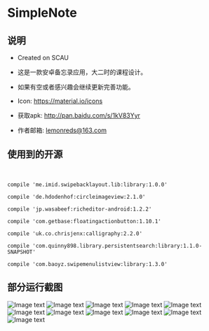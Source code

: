 # SimpleNote

## 说明
* Created on SCAU 

* 这是一款安卓备忘录应用，大二时的课程设计。

* 如果有空或者感兴趣会继续更新完善功能。

* Icon: https://material.io/icons

* 获取apk: http://pan.baidu.com/s/1kV83Yyr

* 作者邮箱: lemonreds@163.com

## 使用到的开源
       
    
    compile 'me.imid.swipebacklayout.lib:library:1.0.0'

    compile 'de.hdodenhof:circleimageview:2.1.0'

    compile 'jp.wasabeef:richeditor-android:1.2.2'

    compile 'com.getbase:floatingactionbutton:1.10.1'

    compile 'uk.co.chrisjenx:calligraphy:2.2.0'

    compile 'com.quinny898.library.persistentsearch:library:1.1.0-SNAPSHOT'
    
    compile 'com.baoyz.swipemenulistview:library:1.3.0'


## 部分运行截图


![Image text](https://github.com/Lemonreds/SimpleNote/blob/master/IMG/1.png)
![Image text](https://github.com/Lemonreds/SimpleNote/blob/master/IMG/2.png)
![Image text](https://github.com/Lemonreds/SimpleNote/blob/master/IMG/3.png)
![Image text](https://github.com/Lemonreds/SimpleNote/blob/master/IMG/4.png)
![Image text](https://github.com/Lemonreds/SimpleNote/blob/master/IMG/5.png)
![Image text](https://github.com/Lemonreds/SimpleNote/blob/master/IMG/6.png)
![Image text](https://github.com/Lemonreds/SimpleNote/blob/master/IMG/7.png)
![Image text](https://github.com/Lemonreds/SimpleNote/blob/master/IMG/8.png)
![Image text](https://github.com/Lemonreds/SimpleNote/blob/master/IMG/9.png)
![Image text](https://github.com/Lemonreds/SimpleNote/blob/master/IMG/10.png)
![Image text](https://github.com/Lemonreds/SimpleNote/blob/master/IMG/11png.png)

